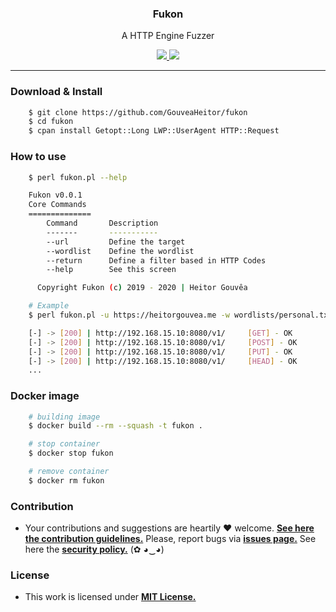 <p align="center">
  <h3 align="center"><b>Fukon</b></h3>
  <p align="center">A HTTP Engine Fuzzer</p>
  <p align="center">
    <a href="https://github.com/GouveaHeitor/security-spellbook/blob/master/LICENSE.md">
      <img src="https://img.shields.io/badge/license-MIT-blue.svg">
    </a>
    <a href="https://github.com/GouveaHeitor/security-spellbook/releases">
      <img src="https://img.shields.io/badge/version-0.1-blue.svg">
    </a>
  </p>
</p>

---

### Download & Install

```bash 
    $ git clone https://github.com/GouveaHeitor/fukon
    $ cd fukon
    $ cpan install Getopt::Long LWP::UserAgent HTTP::Request
```
### How to use

```bash
    $ perl fukon.pl --help

    Fukon v0.0.1
    Core Commands
    ==============
        Command       Description
        -------       -----------
        --url         Define the target
        --wordlist    Define the wordlist
        --return      Define a filter based in HTTP Codes
        --help        See this screen

      Copyright Fukon (c) 2019 - 2020 | Heitor Gouvêa

    # Example
    $ perl fukon.pl -u https://heitorgouvea.me -w wordlists/personal.txt --return 200

    [-] -> [200] | http://192.168.15.10:8080/v1/ 	 [GET] - OK
    [-] -> [200] | http://192.168.15.10:8080/v1/ 	 [POST] - OK
    [-] -> [200] | http://192.168.15.10:8080/v1/ 	 [PUT] - OK
    [-] -> [200] | http://192.168.15.10:8080/v1/ 	 [HEAD] - OK
    ...
```

### Docker image

```bash
    # building image
    $ docker build --rm --squash -t fukon .

    # stop container
    $ docker stop fukon

    # remove container
    $ docker rm fukon
```

### Contribution

- Your contributions and suggestions are heartily ♥ welcome. [**See here the contribution guidelines.**](/.github/CONTRIBUTING.md) Please, report bugs via [**issues page.**](https://github.com/GouveaHeitor/fukon/issues) See here the [**security policy.**](./github/SECURITY.md) (✿ ◕‿◕) 

### License

- This work is licensed under [**MIT License.**](https://github.com/GouveaHeitor/fukon/blob/master/LICENSE.md)
